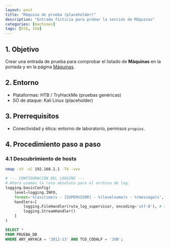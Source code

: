 ```yaml
---
layout: post
title: "Máquina de prueba (placeholder)"
description: "Entrada ficticia para probar la sección de Máquinas"
categories: [machines]
tags: [htb, thm]
---
```


## 1. Objetivo
Crear una entrada de prueba para comprobar el listado de **Máquinas** en la portada y en la página [Máquinas](/machines/).

## 2. Entorno
- Plataformas: HTB / TryHackMe (pruebas genéricas)
- SO de ataque: Kali Linux (placeholder)

## 3. Prerrequisitos
- Conectividad y ética: entorno de laboratorio, permisos `propios`.

## 4. Procedimiento paso a paso

### 4.1 Descubrimiento de hosts

```bash
nmap -sV -sC 192.168.1.1 -T4 -vvv
```
```python
# --- CONFIGURACIÓN DEL LOGGING ---
# Ahora usamos la ruta absoluta para el archivo de log.
logging.basicConfig(
    level=logging.INFO,
    format='%(asctime)s - [SUPERVISOR] - %(levelname)s - %(message)s',
    handlers=[
        logging.FileHandler(ruta_log_supervisor, encoding='utf-8'), # <-- RUTA CORREGIDA
        logging.StreamHandler()
    ]
)
```
```sql
SELECT *
FROM PRUEBA_DB
WHERE ANY_ANYACA = '2012-13' AND TCO_CODALF = 'JUN';
```
